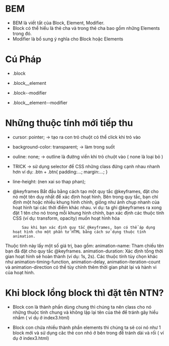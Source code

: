 # BEM
- BEM là viết tắt của Block, Element, Modifier.
- Block có thể hiểu là thẻ cha và trong thẻ cha bao gồm những
Elements trong đó.
- Modifier là bổ sung ý nghĩa cho Block hoặc Elements

# Cú Pháp
- .block
- .block__element

- .block--modifier
- .block__element--modifier


# Những thuộc tính mới tiếp thu
- cursor: pointer; -> tạo ra con trỏ chuột có thể click khi trỏ vào
- background-color: transparent; -> làm trong suốt 
- ouline: none; -> outline là đường viền khi trỏ chuột vào ( none là loại bỏ )
- TRICK -> sử dụng selector để CSS những class đứng cạnh nhau nhanh hơn 
    ví dụ: .btn + .btn{
        padding:...;
        margin:...;
    }

- line-height: (nen xai so thap phan);

- @keyframes
Bắt đầu bằng cách tạo một quy tắc @keyframes, đặt cho nó một tên duy nhất để xác định hoạt hình.
Bên trong quy tắc, bạn chỉ định một hoặc nhiều khung hình chính, giống như ảnh chụp nhanh của hoạt hình tại các thời điểm khác nhau.
   ví dụ: ta ghi @keyframes ra xong đặt 1 tên cho nó
          trong mỗi khung hình chính, bạn xác định các thuộc tính CSS (ví dụ: transform, opacity) muốn hoạt hình hóa

          Sau khi bạn xác định quy tắc @keyframes, bạn có thể áp dụng hoạt hình cho một phần tử HTML bằng cách sử dụng thuộc tính animation.
Thuộc tính này lấy một số giá trị, bao gồm:
animation-name: Tham chiếu tên bạn đã đặt cho quy tắc @keyframes.
animation-duration: Xác định tổng thời gian hoạt hình sẽ hoàn thành (ví dụ: 1s, 2s).
Các thuộc tính tùy chọn khác như animation-timing-function, animation-delay, animation-iteration-count và animation-direction có thể tùy chỉnh thêm thời gian phát lại và hành vi của hoạt hình.



# Khi block lồng block thì đặt tên NTN?
- Block con là thành phần dùng chung thì chúng ta nên class cho nó những thuộc tính chung và không lập lại tên của thẻ để tránh
gây hiểu nhầm  ( ví dụ ở index3.html)

- Block con chứa nhiều thành phần elements thì chúng ta sẽ coi nó như 1 block mới và sử dụng căc thẻ con nhỏ ở bên trong để tránh dài và rối
( ví dụ ở index3.html)